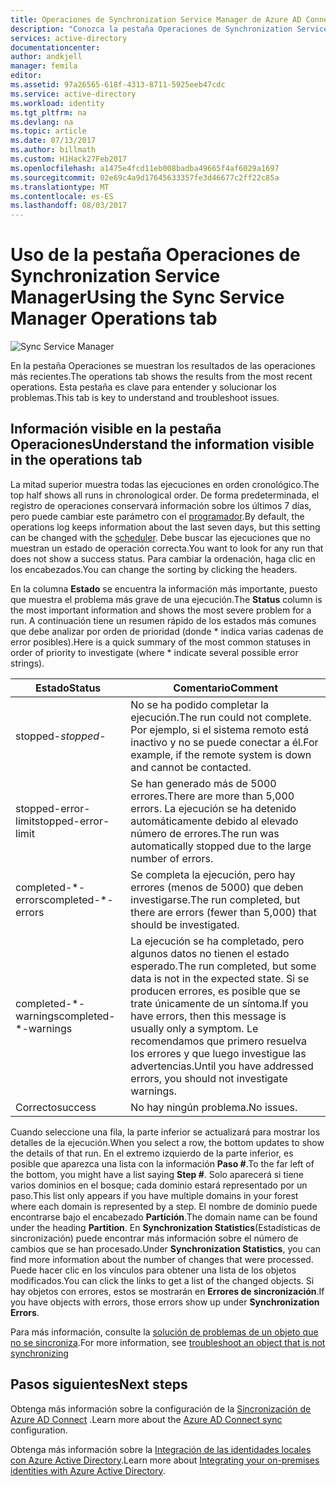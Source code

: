 ```yaml
---
title: Operaciones de Synchronization Service Manager de Azure AD Connect | Microsoft Docs
description: "Conozca la pestaña Operaciones de Synchronization Service Manager para Azure AD Connect."
services: active-directory
documentationcenter: 
author: andkjell
manager: femila
editor: 
ms.assetid: 97a26565-618f-4313-8711-5925eeb47cdc
ms.service: active-directory
ms.workload: identity
ms.tgt_pltfrm: na
ms.devlang: na
ms.topic: article
ms.date: 07/13/2017
ms.author: billmath
ms.custom: H1Hack27Feb2017
ms.openlocfilehash: a1475e4fcd11eb008badba49665f4af6029a1697
ms.sourcegitcommit: 02e69c4a9d17645633357fe3d46677c2ff22c85a
ms.translationtype: MT
ms.contentlocale: es-ES
ms.lasthandoff: 08/03/2017
---
```

# <a name="using-the-sync-service-manager-operations-tab"></a><span data-ttu-id="332ea-103">Uso de la pestaña Operaciones de Synchronization Service Manager</span><span class="sxs-lookup"><span data-stu-id="332ea-103">Using the Sync Service Manager Operations tab</span></span>

![Sync Service Manager](./media/active-directory-aadconnectsync-service-manager-ui/operations.png)

<span data-ttu-id="332ea-105">En la pestaña Operaciones se muestran los resultados de las operaciones más recientes.</span><span class="sxs-lookup"><span data-stu-id="332ea-105">The operations tab shows the results from the most recent operations.</span></span> <span data-ttu-id="332ea-106">Esta pestaña es clave para entender y solucionar los problemas.</span><span class="sxs-lookup"><span data-stu-id="332ea-106">This tab is key to understand and troubleshoot issues.</span></span>

## <a name="understand-the-information-visible-in-the-operations-tab"></a><span data-ttu-id="332ea-107">Información visible en la pestaña Operaciones</span><span class="sxs-lookup"><span data-stu-id="332ea-107">Understand the information visible in the operations tab</span></span>
<span data-ttu-id="332ea-108">La mitad superior muestra todas las ejecuciones en orden cronológico.</span><span class="sxs-lookup"><span data-stu-id="332ea-108">The top half shows all runs in chronological order.</span></span> <span data-ttu-id="332ea-109">De forma predeterminada, el registro de operaciones conservará información sobre los últimos 7 días, pero puede cambiar este parámetro con el [programador](active-directory-aadconnectsync-feature-scheduler.md).</span><span class="sxs-lookup"><span data-stu-id="332ea-109">By default, the operations log keeps information about the last seven days, but this setting can be changed with the [scheduler](active-directory-aadconnectsync-feature-scheduler.md).</span></span> <span data-ttu-id="332ea-110">Debe buscar las ejecuciones que no muestran un estado de operación correcta.</span><span class="sxs-lookup"><span data-stu-id="332ea-110">You want to look for any run that does not show a success status.</span></span> <span data-ttu-id="332ea-111">Para cambiar la ordenación, haga clic en los encabezados.</span><span class="sxs-lookup"><span data-stu-id="332ea-111">You can change the sorting by clicking the headers.</span></span>

<span data-ttu-id="332ea-112">En la columna **Estado** se encuentra la información más importante, puesto que muestra el problema más grave de una ejecución.</span><span class="sxs-lookup"><span data-stu-id="332ea-112">The **Status** column is the most important information and shows the most severe problem for a run.</span></span> <span data-ttu-id="332ea-113">A continuación tiene un resumen rápido de los estados más comunes que debe analizar por orden de prioridad (donde * indica varias cadenas de error posibles).</span><span class="sxs-lookup"><span data-stu-id="332ea-113">Here is a quick summary of the most common statuses in order of priority to investigate (where * indicate several possible error strings).</span></span>

| <span data-ttu-id="332ea-114">Estado</span><span class="sxs-lookup"><span data-stu-id="332ea-114">Status</span></span> | <span data-ttu-id="332ea-115">Comentario</span><span class="sxs-lookup"><span data-stu-id="332ea-115">Comment</span></span> |
| --- | --- |
| <span data-ttu-id="332ea-116">stopped-*</span><span class="sxs-lookup"><span data-stu-id="332ea-116">stopped-*</span></span> |<span data-ttu-id="332ea-117">No se ha podido completar la ejecución.</span><span class="sxs-lookup"><span data-stu-id="332ea-117">The run could not complete.</span></span> <span data-ttu-id="332ea-118">Por ejemplo, si el sistema remoto está inactivo y no se puede conectar a él.</span><span class="sxs-lookup"><span data-stu-id="332ea-118">For example, if the remote system is down and cannot be contacted.</span></span> |
| <span data-ttu-id="332ea-119">stopped-error-limit</span><span class="sxs-lookup"><span data-stu-id="332ea-119">stopped-error-limit</span></span> |<span data-ttu-id="332ea-120">Se han generado más de 5000 errores.</span><span class="sxs-lookup"><span data-stu-id="332ea-120">There are more than 5,000 errors.</span></span> <span data-ttu-id="332ea-121">La ejecución se ha detenido automáticamente debido al elevado número de errores.</span><span class="sxs-lookup"><span data-stu-id="332ea-121">The run was automatically stopped due to the large number of errors.</span></span> |
| <span data-ttu-id="332ea-122">completed-\*-errors</span><span class="sxs-lookup"><span data-stu-id="332ea-122">completed-\*-errors</span></span> |<span data-ttu-id="332ea-123">Se completa la ejecución, pero hay errores (menos de 5000) que deben investigarse.</span><span class="sxs-lookup"><span data-stu-id="332ea-123">The run completed, but there are errors (fewer than 5,000) that should be investigated.</span></span> |
| <span data-ttu-id="332ea-124">completed-\*-warnings</span><span class="sxs-lookup"><span data-stu-id="332ea-124">completed-\*-warnings</span></span> |<span data-ttu-id="332ea-125">La ejecución se ha completado, pero algunos datos no tienen el estado esperado.</span><span class="sxs-lookup"><span data-stu-id="332ea-125">The run completed, but some data is not in the expected state.</span></span> <span data-ttu-id="332ea-126">Si se producen errores, es posible que se trate únicamente de un síntoma.</span><span class="sxs-lookup"><span data-stu-id="332ea-126">If you have errors, then this message is usually only a symptom.</span></span> <span data-ttu-id="332ea-127">Le recomendamos que primero resuelva los errores y que luego investigue las advertencias.</span><span class="sxs-lookup"><span data-stu-id="332ea-127">Until you have addressed errors, you should not investigate warnings.</span></span> |
| <span data-ttu-id="332ea-128">Correcto</span><span class="sxs-lookup"><span data-stu-id="332ea-128">success</span></span> |<span data-ttu-id="332ea-129">No hay ningún problema.</span><span class="sxs-lookup"><span data-stu-id="332ea-129">No issues.</span></span> |

<span data-ttu-id="332ea-130">Cuando seleccione una fila, la parte inferior se actualizará para mostrar los detalles de la ejecución.</span><span class="sxs-lookup"><span data-stu-id="332ea-130">When you select a row, the bottom updates to show the details of that run.</span></span> <span data-ttu-id="332ea-131">En el extremo izquierdo de la parte inferior, es posible que aparezca una lista con la información **Paso #**.</span><span class="sxs-lookup"><span data-stu-id="332ea-131">To the far left of the bottom, you might have a list saying **Step #**.</span></span> <span data-ttu-id="332ea-132">Solo aparecerá si tiene varios dominios en el bosque; cada dominio estará representado por un paso.</span><span class="sxs-lookup"><span data-stu-id="332ea-132">This list only appears if you have multiple domains in your forest where each domain is represented by a step.</span></span> <span data-ttu-id="332ea-133">El nombre de dominio puede encontrarse bajo el encabezado **Partición**.</span><span class="sxs-lookup"><span data-stu-id="332ea-133">The domain name can be found under the heading **Partition**.</span></span> <span data-ttu-id="332ea-134">En **Synchronization Statistics**(Estadísticas de sincronización) puede encontrar más información sobre el número de cambios que se han procesado.</span><span class="sxs-lookup"><span data-stu-id="332ea-134">Under **Synchronization Statistics**, you can find more information about the number of changes that were processed.</span></span> <span data-ttu-id="332ea-135">Puede hacer clic en los vínculos para obtener una lista de los objetos modificados.</span><span class="sxs-lookup"><span data-stu-id="332ea-135">You can click the links to get a list of the changed objects.</span></span> <span data-ttu-id="332ea-136">Si hay objetos con errores, estos se mostrarán en **Errores de sincronización**.</span><span class="sxs-lookup"><span data-stu-id="332ea-136">If you have objects with errors, those errors show up under **Synchronization Errors**.</span></span>

<span data-ttu-id="332ea-137">Para más información, consulte la [solución de problemas de un objeto que no se sincroniza](active-directory-aadconnectsync-troubleshoot-object-not-syncing.md).</span><span class="sxs-lookup"><span data-stu-id="332ea-137">For more information, see [troubleshoot an object that is not synchronizing](active-directory-aadconnectsync-troubleshoot-object-not-syncing.md)</span></span>

## <a name="next-steps"></a><span data-ttu-id="332ea-138">Pasos siguientes</span><span class="sxs-lookup"><span data-stu-id="332ea-138">Next steps</span></span>
<span data-ttu-id="332ea-139">Obtenga más información sobre la configuración de la [Sincronización de Azure AD Connect](active-directory-aadconnectsync-whatis.md) .</span><span class="sxs-lookup"><span data-stu-id="332ea-139">Learn more about the [Azure AD Connect sync](active-directory-aadconnectsync-whatis.md) configuration.</span></span>

<span data-ttu-id="332ea-140">Obtenga más información sobre la [Integración de las identidades locales con Azure Active Directory](active-directory-aadconnect.md).</span><span class="sxs-lookup"><span data-stu-id="332ea-140">Learn more about [Integrating your on-premises identities with Azure Active Directory](active-directory-aadconnect.md).</span></span>
